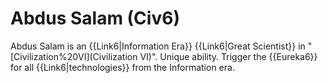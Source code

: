 # Abdus Salam (Civ6)

Abdus Salam is an {{Link6|Information Era}} {{Link6|Great Scientist}} in "[Civilization%20VI](Civilization VI)".
Unique ability.
Trigger the {{Eureka6}} for all {{Link6|technologies}} from the Information era.